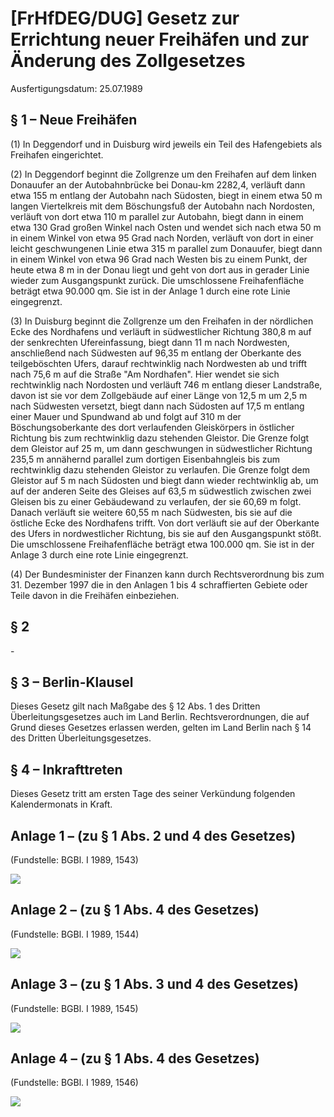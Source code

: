 # [FrHfDEG/DUG] Gesetz zur Errichtung neuer Freihäfen und zur Änderung des Zollgesetzes

Ausfertigungsdatum: 25.07.1989

 

## § 1 – Neue Freihäfen

(1) In Deggendorf und in Duisburg wird jeweils ein Teil des Hafengebiets als Freihafen eingerichtet.

(2) In Deggendorf beginnt die Zollgrenze um den Freihafen auf dem linken Donauufer an der Autobahnbrücke bei Donau-km 2282,4, verläuft dann etwa 155 m entlang der Autobahn nach Südosten, biegt in einem etwa 50 m langen Viertelkreis mit dem Böschungsfuß der Autobahn nach Nordosten, verläuft von dort etwa 110 m parallel zur Autobahn, biegt dann in einem etwa 130 Grad großen Winkel nach Osten und wendet sich nach etwa 50 m in einem Winkel von etwa 95 Grad nach Norden, verläuft von dort in einer leicht geschwungenen Linie etwa 315 m parallel zum Donauufer, biegt dann in einem Winkel von etwa 96 Grad nach Westen bis zu einem Punkt, der heute etwa 8 m in der Donau liegt und geht von dort aus in gerader Linie wieder zum Ausgangspunkt zurück. Die umschlossene Freihafenfläche beträgt etwa 90.000 qm. Sie ist in der Anlage 1 durch eine rote Linie eingegrenzt.

(3) In Duisburg beginnt die Zollgrenze um den Freihafen in der nördlichen Ecke des Nordhafens und verläuft in südwestlicher Richtung 380,8 m auf der senkrechten Ufereinfassung, biegt dann 11 m nach Nordwesten, anschließend nach Südwesten auf 96,35 m entlang der Oberkante des teilgeböschten Ufers, darauf rechtwinklig nach Nordwesten ab und trifft nach 75,6 m auf die Straße "Am Nordhafen". Hier wendet sie sich rechtwinklig nach Nordosten und verläuft 746 m entlang dieser Landstraße, davon ist sie vor dem Zollgebäude auf einer Länge von 12,5 m um 2,5 m nach Südwesten versetzt, biegt dann nach Südosten auf 17,5 m entlang einer Mauer und Spundwand ab und folgt auf 310 m der Böschungsoberkante des dort verlaufenden Gleiskörpers in östlicher Richtung bis zum rechtwinklig dazu stehenden Gleistor. Die Grenze folgt dem Gleistor auf 25 m, um dann geschwungen in südwestlicher Richtung 235,5 m annähernd parallel zum dortigen Eisenbahngleis bis zum rechtwinklig dazu stehenden Gleistor zu verlaufen. Die Grenze folgt dem Gleistor auf 5 m nach Südosten und biegt dann wieder rechtwinklig ab, um auf der anderen Seite des Gleises auf 63,5 m südwestlich zwischen zwei Gleisen bis zu einer Gebäudewand zu verlaufen, der sie 60,69 m folgt. Danach verläuft sie weitere 60,55 m nach Südwesten, bis sie auf die östliche Ecke des Nordhafens trifft. Von dort verläuft sie auf der Oberkante des Ufers in nordwestlicher Richtung, bis sie auf den Ausgangspunkt stößt. Die umschlossene Freihafenfläche beträgt etwa 100.000 qm. Sie ist in der Anlage 3 durch eine rote Linie eingegrenzt.

(4) Der Bundesminister der Finanzen kann durch Rechtsverordnung bis zum 31. Dezember 1997 die in den Anlagen 1 bis 4 schraffierten Gebiete oder Teile davon in die Freihäfen einbeziehen.


## § 2

\-


## § 3 – Berlin-Klausel

Dieses Gesetz gilt nach Maßgabe des § 12 Abs. 1 des Dritten Überleitungsgesetzes auch im Land Berlin. Rechtsverordnungen, die auf Grund dieses Gesetzes erlassen werden, gelten im Land Berlin nach § 14 des Dritten Überleitungsgesetzes.


## § 4 – Inkrafttreten

Dieses Gesetz tritt am ersten Tage des seiner Verkündung folgenden Kalendermonats in Kraft.


## Anlage 1 – (zu § 1 Abs. 2 und 4 des Gesetzes)

(Fundstelle: BGBl. I 1989, 1543)

![](../normengrafiken/bgbl1_1989/j1543_0010.jpg)


## Anlage 2 – (zu § 1 Abs. 4 des Gesetzes)

  

(Fundstelle: BGBl. I 1989, 1544)

![](../normengrafiken/bgbl1_1989/j1544_0010.jpg)


## Anlage 3 – (zu § 1 Abs. 3 und 4 des Gesetzes)

(Fundstelle: BGBl. I 1989, 1545)

![](../normengrafiken/bgbl1_1989/j1545_0010.jpg)


## Anlage 4 – (zu § 1 Abs. 4 des Gesetzes)

(Fundstelle: BGBl. I 1989, 1546)

![](../normengrafiken/bgbl1_1989/j1546_0010.jpg)
